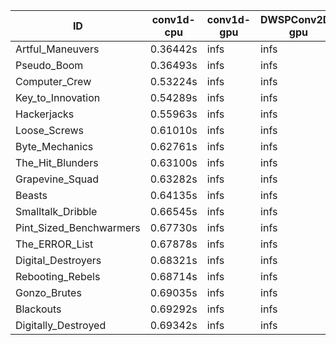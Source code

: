 |ID|conv1d-cpu|conv1d-gpu|DWSPConv2D-gpu|gemm-gpu|avg|
|-|-|-|-|-|-|
|Artful_Maneuvers|0.36442s|infs|infs|4.62903s|infs|
|Pseudo_Boom|0.36493s|infs|infs|4.47939s|infs|
|Computer_Crew|0.53224s|infs|infs|4.46775s|infs|
|Key_to_Innovation|0.54289s|infs|infs|4.46278s|infs|
|Hackerjacks|0.55963s|infs|infs|4.47817s|infs|
|Loose_Screws|0.61010s|infs|infs|4.46712s|infs|
|Byte_Mechanics|0.62761s|infs|infs|4.50339s|infs|
|The_Hit_Blunders|0.63100s|infs|infs|4.47602s|infs|
|Grapevine_Squad|0.63282s|infs|infs|4.45551s|infs|
|Beasts|0.64135s|infs|infs|4.48700s|infs|
|Smalltalk_Dribble|0.66545s|infs|infs|4.40590s|infs|
|Pint_Sized_Benchwarmers|0.67730s|infs|infs|4.47576s|infs|
|The_ERROR_List|0.67878s|infs|infs|4.47798s|infs|
|Digital_Destroyers|0.68321s|infs|infs|4.46250s|infs|
|Rebooting_Rebels|0.68714s|infs|infs|4.48985s|infs|
|Gonzo_Brutes|0.69035s|infs|infs|4.46578s|infs|
|Blackouts|0.69292s|infs|infs|4.45521s|infs|
|Digitally_Destroyed|0.69342s|infs|infs|4.49694s|infs|
